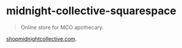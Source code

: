 midnight-collective-squarespace
===============================

> Online store for MCO apothecary.


[shopmidnightcollective.com](http://shopmidnightcollective.com/).
